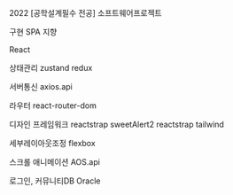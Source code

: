 2022 [공학설계필수 전공] 소프트웨어프로젝트

구현
SPA 지향


React

상태관리
zustand
redux

서버통신
axios.api

라우터
react-router-dom

디자인 프레임워크
reactstrap
sweetAlert2
reactstrap
tailwind

세부레이아웃조정
flexbox 

스크롤 애니메이션
AOS.api

로그인, 커뮤니티DB
Oracle
